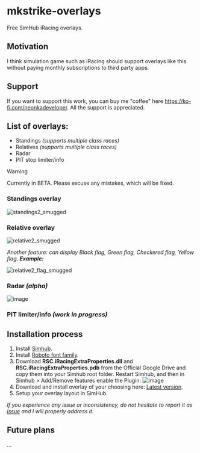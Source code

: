 # mkstrike-overlays
Free SimHub iRacing overlays. 

## Motivation
I think simulation game such as iRacing should support overlays like this without paying monthly subscriptions to third party apps.

## Support
If you want to support this work, you can buy me "coffee" here https://ko-fi.com/neonkadeveloper. All the support is appreciated.

## List of overlays:
- Standings *(supports multiple class races)*
- Relatives *(supports multiple class races)*
- Radar
- PIT stop limiter/info

> [!WARNING]
> Currently in BETA. Please excuse any mistakes, which will be fixed.

### Standings overlay
![standings2_smugged](https://github.com/user-attachments/assets/b1d4a1a2-c547-42c7-89bd-98a4251b9439)


### Relative overlay
![relative2_smugged](https://github.com/user-attachments/assets/71da97c2-88bd-417a-85cd-41d1f4ca0b85)

*Another feature: can display Black flag, Green flag, Checkered flag, Yellow flag. **Example:*** 

![relative2_flag_smugged](https://github.com/user-attachments/assets/4257bedc-c877-41fe-801f-9b0386a4feff)

### Radar *(alpha)*
![image](https://github.com/user-attachments/assets/b69ba699-bbdf-4216-bb81-a5cf2de31f9a)

### PIT limiter/info *(work in progress)*

## Installation process
1. Install [Simhub](https://www.simhubdash.com/download-2/).
2. Install [Roboto font family](https://fonts.google.com/specimen/Roboto).
3. Download **RSC.iRacingExtraProperties.dll** and **RSC.iRacingExtraProperties.pdb** from the Official Google Drive and copy them into your Simhub root folder. Restart Simhub, and then in Simhub > Add/Remove features enable the Plugin:
   ![image](https://github.com/user-attachments/assets/10727663-6a37-4082-9f11-a5ade77a78b7)
4. Download and install overlay of your choosing here: [Latest version](https://github.com/neonka/mkstrike-overlays/releases).
5. Setup your overlay layout in SimHub.

*If you experience any issue or inconsistency, do not hesitate to report it as [issue](https://github.com/neonka/mkstrike-overlays/issues/new) and I will properly address it.*

## Future plans
...
